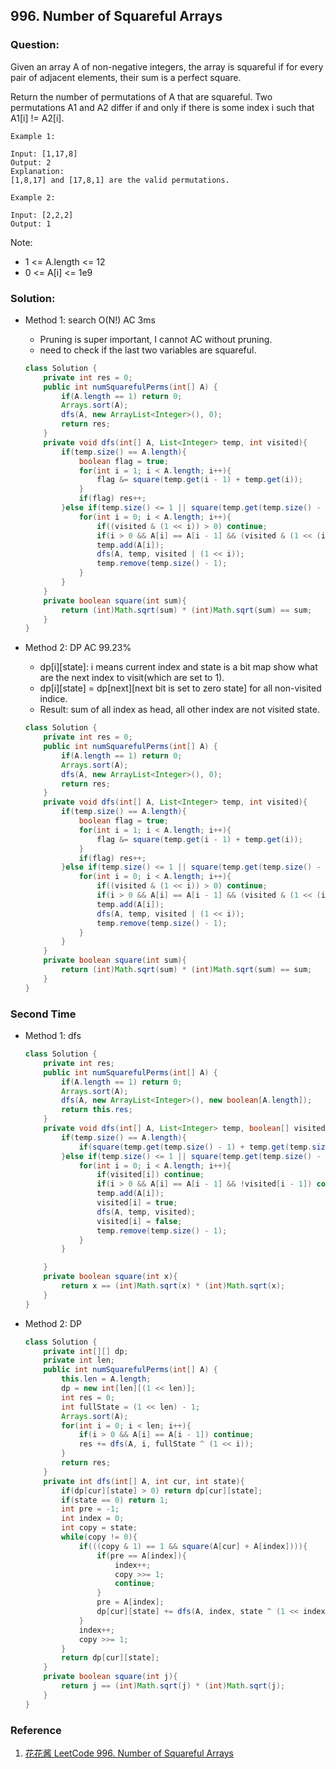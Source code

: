 ## 996. Number of Squareful Arrays

### Question:
Given an array A of non-negative integers, the array is squareful if for every pair of adjacent elements, their sum is a perfect square.

Return the number of permutations of A that are squareful.  Two permutations A1 and A2 differ if and only if there is some index i such that A1[i] != A2[i].

```
Example 1:

Input: [1,17,8]
Output: 2
Explanation:
[1,8,17] and [17,8,1] are the valid permutations.

Example 2:

Input: [2,2,2]
Output: 1
```

Note:
* 1 <= A.length <= 12
* 0 <= A[i] <= 1e9



### Solution:
* Method 1: search O(N!) AC 3ms
    * Pruning is super important, I cannot AC without pruning.
    * need to check if the last two variables are squareful.
    ```Java
    class Solution {
        private int res = 0;
        public int numSquarefulPerms(int[] A) {
            if(A.length == 1) return 0;
            Arrays.sort(A);
            dfs(A, new ArrayList<Integer>(), 0);
            return res;
        }
        private void dfs(int[] A, List<Integer> temp, int visited){
            if(temp.size() == A.length){
                boolean flag = true;
                for(int i = 1; i < A.length; i++){               
                    flag &= square(temp.get(i - 1) + temp.get(i));
                }
                if(flag) res++;
            }else if(temp.size() <= 1 || square(temp.get(temp.size() - 1) + temp.get(temp.size() - 2))){
                for(int i = 0; i < A.length; i++){
                    if((visited & (1 << i)) > 0) continue;
                    if(i > 0 && A[i] == A[i - 1] && (visited & (1 << (i - 1))) == 0) continue;
                    temp.add(A[i]);
                    dfs(A, temp, visited | (1 << i));
                    temp.remove(temp.size() - 1);
                }
            }
        }
        private boolean square(int sum){
            return (int)Math.sqrt(sum) * (int)Math.sqrt(sum) == sum;
        }
    }
    ```

* Method 2: DP AC 99.23%
    * dp[i][state]: i means current index and state is a bit map show what are the next index to visit(which are set to 1).
    * dp[i][state] = dp[next][next bit is set to zero state] for all non-visited indice.
    * Result: sum of all index as head, all other index are not visited state.
    ```Java
    class Solution {
        private int res = 0;
        public int numSquarefulPerms(int[] A) {
            if(A.length == 1) return 0;
            Arrays.sort(A);
            dfs(A, new ArrayList<Integer>(), 0);
            return res;
        }
        private void dfs(int[] A, List<Integer> temp, int visited){
            if(temp.size() == A.length){
                boolean flag = true;
                for(int i = 1; i < A.length; i++){               
                    flag &= square(temp.get(i - 1) + temp.get(i));
                }
                if(flag) res++;
            }else if(temp.size() <= 1 || square(temp.get(temp.size() - 1) + temp.get(temp.size() - 2))){
                for(int i = 0; i < A.length; i++){
                    if((visited & (1 << i)) > 0) continue;
                    if(i > 0 && A[i] == A[i - 1] && (visited & (1 << (i - 1))) == 0) continue;
                    temp.add(A[i]);
                    dfs(A, temp, visited | (1 << i));
                    temp.remove(temp.size() - 1);
                }
            }
        }
        private boolean square(int sum){
            return (int)Math.sqrt(sum) * (int)Math.sqrt(sum) == sum;
        }
    }
    ```

### Second Time
* Method 1: dfs
  ```Java
  class Solution {
      private int res;
      public int numSquarefulPerms(int[] A) {
          if(A.length == 1) return 0;
          Arrays.sort(A);
          dfs(A, new ArrayList<Integer>(), new boolean[A.length]);
          return this.res;
      }
      private void dfs(int[] A, List<Integer> temp, boolean[] visited){
          if(temp.size() == A.length){
              if(square(temp.get(temp.size() - 1) + temp.get(temp.size() - 2))) this.res++;
          }else if(temp.size() <= 1 || square(temp.get(temp.size() - 1) + temp.get(temp.size() - 2))){
              for(int i = 0; i < A.length; i++){
                  if(visited[i]) continue;                
                  if(i > 0 && A[i] == A[i - 1] && !visited[i - 1]) continue;
                  temp.add(A[i]);
                  visited[i] = true;
                  dfs(A, temp, visited);
                  visited[i] = false;
                  temp.remove(temp.size() - 1);
              }
          }

      }
      private boolean square(int x){
          return x == (int)Math.sqrt(x) * (int)Math.sqrt(x);
      }
  }
  ```

* Method 2: DP
  ```Java
  class Solution {
      private int[][] dp;
      private int len;
      public int numSquarefulPerms(int[] A) {
          this.len = A.length;
          dp = new int[len][(1 << len)];
          int res = 0;
          int fullState = (1 << len) - 1;
          Arrays.sort(A);
          for(int i = 0; i < len; i++){
              if(i > 0 && A[i] == A[i - 1]) continue;
              res += dfs(A, i, fullState ^ (1 << i));
          }
          return res;
      }
      private int dfs(int[] A, int cur, int state){
          if(dp[cur][state] > 0) return dp[cur][state];
          if(state == 0) return 1;
          int pre = -1;
          int index = 0;
          int copy = state;
          while(copy != 0){
              if(((copy & 1) == 1 && square(A[cur] + A[index]))){
                  if(pre == A[index]){
                      index++;
                      copy >>= 1;
                      continue;
                  }
                  pre = A[index];
                  dp[cur][state] += dfs(A, index, state ^ (1 << index));
              }
              index++;
              copy >>= 1;
          }
          return dp[cur][state];
      }
      private boolean square(int j){
          return j == (int)Math.sqrt(j) * (int)Math.sqrt(j);
      }
  }
  ```

### Reference
1. [花花酱 LeetCode 996. Number of Squareful Arrays](https://zxi.mytechroad.com/blog/searching/leetcode-996-number-of-squareful-arrays/)

